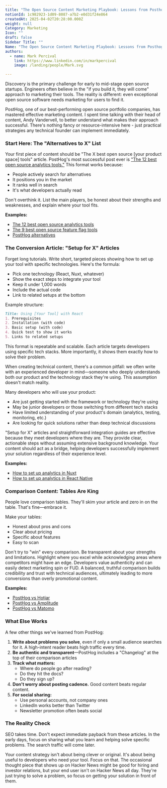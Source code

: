 ```yaml
---
title: "The Open Source Content Marketing Playbook: Lessons from Posthog"
notionId: 1c982923-1d09-8087-a7b2-e0d31f24e864
createdAt: 2025-04-02T20:28:00.000Z
weight: null
Category: Marketing
Icon: ""
draft: false
Sidebar Title: ""
Name: "The Open Source Content Marketing Playbook: Lessons from Posthog"
authors:
  - name: Mark Percival
    link: https://www.linkedin.com/in/markpercival
    image: /landing/people/Mark.svg

---
```



Discovery is the primary challenge for early to mid-stage open source startups. Engineers often believe in the "if you build it, they will come" approach to marketing their tools. The reality is different: even exceptional open source software needs marketing for users to find it.


PostHog, one of our best-performing open source portfolio companies, has mastered effective marketing content. I spent time talking with their head of content, Andy Vandervell, to better understand what makes their approach successful. There's nothing fancy or resource-intensive here - just practical strategies any technical founder can implement immediately.


### Start Here: The "Alternatives to X" List


Your first piece of content should be "The X best open source [your product space] tools" article. PostHog's most successful post ever is ["The 12 best open source analytics tools."](https://posthog.com/blog/best-open-source-analytics-tools) This format works because:

- People actively search for alternatives
- It positions you in the market
- It ranks well in search
- It's what developers actually read

Don't overthink it. List the main players, be honest about their strengths and weaknesses, and explain where your tool fits.


**Examples:**

- [The 12 best open source analytics tools](https://posthog.com/blog/best-open-source-analytics-tools)
- [The 9 best open source feature flag tools](https://posthog.com/blog/best-open-source-feature-flag-tools)
- [PostHog alternatives](https://posthog.com/blog/posthog-alternatives)

### The Conversion Article: "Setup for X" Articles


Forget long tutorials. Write short, targeted pieces showing how to set up your tool with specific technologies. Here's the formula:

- Pick one technology (React, Nuxt, whatever)
- Show the exact steps to integrate your tool
- Keep it under 1,000 words
- Include the actual code
- Link to related setups at the bottom

Example structure:


```markdown
Title: Using [Your Tool] with React
1. Prerequisites
2. Installation (with code)
3. Basic setup (with code)
4. Quick test to show it works
5. Links to related setups
```


This format is repeatable and scalable. Each article targets developers using specific tech stacks. More importantly, it shows them exactly how to solve their problem.


When creating technical content, there's a common pitfall: we often write with an experienced developer in mind—someone who deeply understands both our product and the technology stack they're using. This assumption doesn't match reality.


Many developers who will use your product:

- Are just getting started with the framework or technology they're using
- May be junior developers or those switching from different tech stacks
- Have limited understanding of your product's domain (analytics, testing, monitoring, etc.)
- Are looking for quick solutions rather than deep technical discussions

"Setup for X" articles and straightforward integration guides are effective because they meet developers where they are. They provide clear, actionable steps without assuming extensive background knowledge. Your content should act as a bridge, helping developers successfully implement your solution regardless of their experience level.


**Examples:**

- [How to set up analytics in Nuxt](https://posthog.com/tutorials/nuxt-analytics)
- [How to set up analytics in React Native](https://posthog.com/tutorials/react-native-analytics)

### Comparison Content: Tables Are King


People love comparison tables. They'll skim your article and zero in on the table. That's fine—embrace it.


Make your tables:

- Honest about pros and cons
- Clear about pricing
- Specific about features
- Easy to scan

Don't try to "win" every comparison. Be transparent about your strengths and limitations. Highlight where you excel while acknowledging areas where competitors might have an edge. Developers value authenticity and can easily detect marketing spin or FUD. A balanced, truthful comparison builds credibility and trust with technical audiences, ultimately leading to more conversions than overly promotional content.


**Examples:**

- [PostHog vs Hotjar](https://posthog.com/blog/posthog-vs-hotjar)
- [PostHog vs Amplitude](https://posthog.com/blog/posthog-vs-amplitude)
- [PostHog vs Matomo](https://posthog.com/blog/posthog-vs-matomo)

### What Else Works


A few other things we've learned from PostHog:

1. **Write about problems you solve**, even if only a small audience searches for it. A high-intent reader beats high traffic every time.
2. **Be authentic and transparent**—PostHog includes a "Changelog" at the top of their comparison articles
3. **Track what matters:**
    - Where do people go after reading?
    - Do they hit the docs?
    - Do they sign up?
4. **Don't worry about posting cadence.** Good content beats regular content.
5. **For social sharing:**
    - Use personal accounts, not company ones
    - LinkedIn works better than Twitter
    - Newsletter promotion often beats social

### The Reality Check


SEO takes time. Don't expect immediate payback from these articles. In the early days, focus on sharing what you learn and helping solve specific problems. The search traffic will come later.


Your content strategy isn't about being clever or original. It's about being useful to developers who need your tool. Focus on that. The occasional thought piece that shows up on Hacker News might be good for hiring and investor relations, but your end user isn't on Hacker News all day. They're just trying to solve a problem, so focus on getting your solution in front of them.

